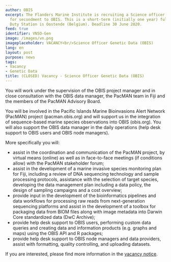 ```yaml
---
author: OBIS
excerpt: The Flanders Marine Institute is recruiting a Science officer - genetic data,
  for secondment to OBIS. This is a short-term (initially one year) full-time contract.
  Duty Station is Oostende (Belgium). Deadline 30 June 2020.
feed: true
identifier: VNSO-Gen
image: /images/vn.png
imageplaceholder: VACANCY<br/>Science Officer Genetic Data (OBIS)
lang: en
layout: post
purpose: news
tags:
- Vacancy
- Genetic Data
title: (CLOSED) Vacancy - Science Officer Genetic Data (OBIS)
---
```


<p>You will work under the supervision of the OBIS project manager and in close consultation with the OBIS data manager, the PacMAN team in Fiji and the members of the PacMAN Advisory Board.</p>

<p>You will be involved in the Pacific Islands Marine Bioinvasions Alert Network (PacMAN) project (pacman.obis.org) and will support us in the integration of sequence-based marine species observations into OBIS (obis.org). You will also support the OBIS data manager in the daily operations (help desk support to OBIS users and OBIS node managers).</p>

<p>More specifically you will:

<ul>
<li>assist in the coordination and communication of the PacMAN project, by virtual means (online) as well as in face-to-face meetings (if conditions allow) with the PacMAN stakeholder forum;</li>
<li>assist in the development of a marine invasive species monitoring plan for Fiji, including a review of DNA sequencing technology and sample processing protocols, assistance with the selection of target species, developing the data management plan including a data policy, the design of sampling campaigns and a cost overview;</li>
<li>provide input in the development of the bioinformatics pipelines and data workflows for processing raw reads from next-generation sequencing platforms and assist in the development of a toolbox for packaging data from BIOM files along with image metadata into Darwin Core standardized data (DwC  Archive);</li>
<li>provide help desk support to OBIS users, performing custom data queries and creating data and information products (e.g. graphs and maps) using the OBIS API and R packages;</li>
<li>provide help desk support to OBIS node managers and data providers, assist with formatting, quality controlling, and uploading datasets.</li>
</ul>
</p>
<p>If you are interested, please find more information in the <a href="http://www.vliz.be/en/vacancy/2020-06-11-vliz-recruits-science-officer-genetic-data-obis" target="_blank">vacancy notice<a/>.</p>